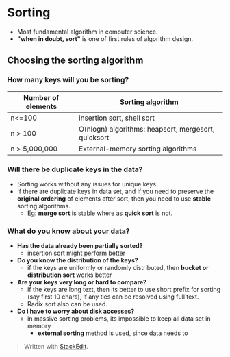 # Sorting

- Most fundamental algorithm in computer science. 
- **"when in doubt, sort"** is one of  first rules of algorithm design. 

## Choosing the sorting algorithm

### How many keys will you be sorting?
| Number of elements | Sorting algorithm |
|--|--|
| n<=100 | insertion sort, shell sort |
| n > 100 | O(nlogn) algorithms: heapsort, mergesort, quicksort |
| n > 5,000,000| External-memory sorting algorithms | 

### Will there be duplicate keys in the data?

 - Sorting works without any issues for unique keys.
 - If there are duplicate keys in data set, and if you need to preserve the **original ordering** of elements after sort, then you need to use **stable** sorting algorithms.
	 - Eg: **merge sort** is stable where as **quick sort** is not.

### What do you know about your data?

 - **Has the data already been partially sorted?**
	 - insertion sort might perform better
- **Do you know the distribution of the keys?**
	- if the keys are uniformly or randomly distributed, then **bucket or distribution sort** works better
- **Are your keys very long or hard to compare?**
	- if the keys are long text, then its better to use short prefix for sorting (say first 10 chars), if any ties can be resolved using full text.
	- Radix sort also can be used.
- **Do i have to worry about disk accesses?**
	- in massive sorting problems, its impossible to keep all data set in memory
		- **external sorting** method is used, since data needs to 

> Written with [StackEdit](https://stackedit.io/).
<!--stackedit_data:
eyJoaXN0b3J5IjpbMTQzNjE4NjYzNywtNzAwNTIxOTc1LC0yMD
kxODYyMDY4LC0xNDkzMjg4MTI5LDE0MTE2Nzg0M119
-->